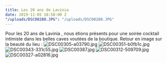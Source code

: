 ```yaml
---
title: Les 20 ans de Lavinia
date: 2019-11-05 18:58:00 Z
"/uploads/DSC00280.JPG": "/uploads/DSC00280.JPG"
---
```


Pour les 20 ans de Lavinia , nous étions présents pour une soirée cocktail intimiste dans les belles caves voutées de la boutique.
Retour en image sur la beauté du lieu :
![DSC00305-a03790.jpg](/uploads/DSC00305-a03790.jpg)
![DSC00351-b0fb1c.jpg](/uploads/DSC00351-b0fb1c.jpg)
![DSC00343-331c55.jpg](/uploads/DSC00343-331c55.jpg)
![DSC00387.jpg](/uploads/DSC00387.jpg)
![DSC00312-509709.jpg](/uploads/DSC00312-509709.jpg)
![DSC00327-a02816.jpg](/uploads/DSC00327-a02816.jpg)